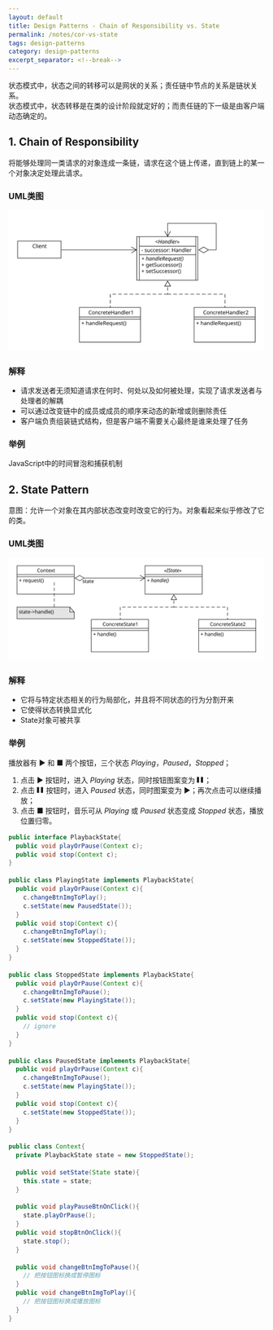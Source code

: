 ```yaml
---
layout: default
title: Design Patterns - Chain of Responsibility vs. State
permalink: /notes/cor-vs-state
tags: design-patterns
category: design-patterns
excerpt_separator: <!--break-->
---
```

状态模式中，状态之间的转移可以是网状的关系；责任链中节点的关系是链状关系。   
状态模式中，状态转移是在类的设计阶段就定好的；而责任链的下一级是由客户端动态确定的。   
<!--break-->

## 1. Chain of Responsibility

将能够处理同一类请求的对象连成一条链，请求在这个链上传递，直到链上的某一个对象决定处理此请求。   

### UML类图   
![Chain of Responsibility Pattern UML](/assets/images/designpattern/cor%20pattern.svg "Chain of Responsibility Pattern UML")   

### 解释   
* 请求发送者无须知道请求在何时、何处以及如何被处理，实现了请求发送者与处理者的解耦  
* 可以通过改变链中的成员或成员的顺序来动态的新增或则删除责任
* 客户端负责组装链式结构，但是客户端不需要关心最终是谁来处理了任务

### 举例
JavaScript中的时间冒泡和捕获机制

## 2. State Pattern

意图：允许一个对象在其内部状态改变时改变它的行为。对象看起来似乎修改了它的类。   

### UML类图   
![State Pattern UML](/assets/images/designpattern/state%20pattern.svg "State Pattern UML")  

### 解释   
* 它将与特定状态相关的行为局部化，并且将不同状态的行为分割开来
* 它使得状态转换显式化
* State对象可被共享

### 举例
播放器有 ▶ 和 ■ 两个按钮，三个状态 *Playing*，*Paused*，*Stopped*；   
1. 点击 ▶ 按钮时，进入 *Playing* 状态，同时按钮图案变为 <span class="pauseBtn">〓</span>；   
2. 点击 <span class="pauseBtn">〓</span> 按钮时，进入 *Paused* 状态，同时图案变为 ▶；再次点击可以继续播放；  
3. 点击 ■ 按钮时，音乐可从 *Playing* 或 *Paused* 状态变成 *Stopped* 状态，播放位置归零。

```java
public interface PlaybackState{
  public void playOrPause(Context c);
  public void stop(Context c);
}

public class PlayingState implements PlaybackState{
  public void playOrPause(Context c){
    c.changeBtnImgToPlay();
    c.setState(new PausedState());
  }
  public void stop(Context c){
    c.changeBtnImgToPlay();
    c.setState(new StoppedState());
  }
}

public class StoppedState implements PlaybackState{
  public void playOrPause(Context c){
    c.changeBtnImgToPause();
    c.setState(new PlayingState());
  }
  public void stop(Context c){
    // ignore
  }
}

public class PausedState implements PlaybackState{
  public void playOrPause(Context c){
    c.changeBtnImgToPause();
    c.setState(new PlayingState());
  }
  public void stop(Context c){
    c.setState(new StoppedState());
  }
}

public class Context{
  private PlaybackState state = new StoppedState();

  public void setState(State state){
    this.state = state;
  }

  public void playPauseBtnOnClick(){
    state.playOrPause();
  }
  public void stopBtnOnClick(){
    state.stop();
  }

  public void changeBtnImgToPause(){
    // 把按钮图标换成暂停图标
  }
  public void changeBtnImgToPlay(){
    // 把按钮图标换成播放图标
  }
}
```

<style type="text/css">
.pauseBtn{
  transform: rotate(90deg);
  display: inline-block;
}
</style>